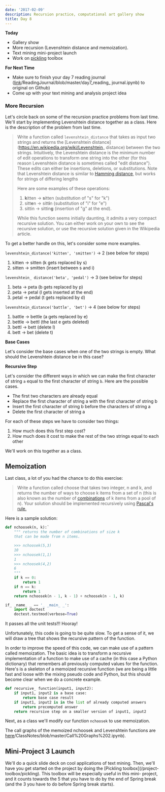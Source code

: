 ```yaml
---
date: '2017-02-09'
description: Recursion practice, computational art gallery show
title: Day 8
---
```


**Today**

* Gallery show
* More recursion (Levenshtein distance and memoization).
* Text mining mini-project launch
* Work on [pickling](/project-toolbox/pickling) toolbox

**For Next Time**

* Make sure to finish your day 7 reading journal ([link](https://github.com//{{site.course.github_owner}})/ReadingJournal/blob/master/day7_reading_ journal.ipynb) to original on Github)
* Come up with your text mining and analysis project idea

### More Recursion

Let's circle back on some of the recursion practice problems from last time.
We'll start by implementing Levenshtein distance together as a class. Here is
the description of the problem from last time.

> Write a function called `levenshtein_distance` that takes as input two
strings and returns the [Levenshtein
distance](https://en.wikipedia.org/wiki/Levenshtein_ distance) between the two
strings. Intuitively, the Levenshtein distance is the minimum number of edit
operations to transform one string into the other (for this reason Levenshtein
distance is sometimes called "edit distance"). These edits can either be
insertions, deletions, or substitutions. Note that Levenshtein distance is
similar to [Hamming distance](https://en.wikipedia.org/wiki/Hamming_distance),
but works for strings of differing lengths
>
> Here are some examples of these operations:
>
> 1. **k**itten → **s**itten (substitution of "s" for "k")
> 2. sitt**e**n → sitt**i**n (substitution of "i" for "e")
> 3. sittin → sittin**g**  (insertion of "g" at the end).
>
> While this function seems initially daunting, it admits a very compact
recursive solution. You can either work on your own to see the recursive
solution, or use the recursive solution given in the Wikipedia article.

To get a better handle on this, let's consider some more examples.

`levenshtein_distance('kitten', 'smitten')` -> 2 (see below for steps)

1. kitten -&gt; sitten (k gets replaced by s)
2. sitten -&gt; smitten (insert between s and i)


`levenshtein_ distance('beta', 'pedal')` -> 3 (see below for steps)

1. beta -&gt; peta (b gets replaced by p)
2. peta -&gt; petal (l gets inserted at the end)
3. petal -&gt; pedal (t gets replaced by d)


`levenshtein_distance('battle', 'bet')` -> 4 (see below for steps)

1. battle -&gt; bettle (a gets replaced by e)
2. bettle -&gt; bettl (the last e gets deleted)
3. bettl -&gt; bett (delete l)
4. bett -&gt; bet (delete t)


**Base Cases**

Let's consider the base cases when one of the two strings is empty. What
should the Levenshtein distance be in this case?


**Recursive Step**

Let's consider the different ways in which we can make the first character of
string `a` equal to the first character of string `b`. Here are the possible
cases.

* The first two characters are already equal
* Replace the first character of string a with the first character of string b
* Insert the first character of string b before the characters of string a
* Delete the first character of string a

For each of these steps we have to consider two things:

1. How much does this first step cost?
2. How much does it cost to make the rest of the two strings equal to each other

We'll work on this together as a class.


## Memoization

Last class, a lot of you had the chance to do this exercise:

> Write a function called choose that takes two integer, n and k, and returns
the number of ways to choose k items from a set of n (this is also known as
the number of [combinations](https://en.wikipedia.org/wiki/Combination) of k
items from a pool of n). Your solution should be implemented recursively using
[Pascal's rule.](https://en.wikipedia.org/wiki/Pascal%27s_rule)

Here is a sample solution:

``` python
def nchoosek(n, k):`
    """ returns the number of combinations of size k
    that can be made from n items.

    >>> nchoosek(5,3)
    10
    >>> nchoosek(1,1)
    1
    >>> nchoosek(4,2)
    6
    """
    if k == 0:
        return 1
    if n == k:
        return 1
    return nchoosek(n - 1, k - 1) + nchoosek(n - 1, k)

if_ _name_ _ == '_ _main_ _':
    import doctest
    doctest.testmod(verbose=True)
```

It passes all the unit tests!!! Hooray!

Unfortunately, this code is going to be quite slow. To get a sense of it, we
will draw a tree that shows the recursive pattern of the function.

In order to improve the speed of this code, we can make use of a pattern
called memoization. The basic idea is to transform a recursive implementation
of a function to make use of a cache (in this case a Python dictionary) that
remembers all previously computed values for the function. Here's is a
skeleton of a memoized recursive function (we are being a little fast and
loose with the mixing pseudo code and Python, but this should become clear
when we do a concrete example.

``` python
def recursive_ function(input1, input2):
    if input1, input2 is a base case:
        return base case result
    if input1, input2 is in the list of already computed answers
        return precomputed answer
    return recursive step on a smaller version of input1, input2
```

Next, as a class we'll modify our function `nchoosek` to use memoization.

The call graphs of the memoized nchoosek and Levenshtein functions are
[here](https://github.com//{{site.course.github_owner}})/ClassNotes/blob/master/Call%20Graphs%202.ipynb).


## Mini-Project 3 Launch

We'll do a quick slide deck on cool applications of text mining. Then, we'll
have you get started on the project by doing the [Pickling toolbox](/project-
toolbox/pickling). This toolbox will be especially useful in this mini-
project, and it counts towards the 5 that you have to do by the end of Spring
break (and the 3 you have to do before Spring break starts).
